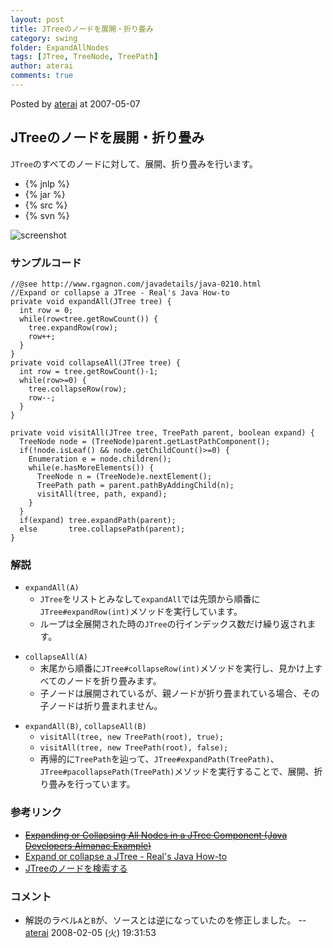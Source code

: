 ```yaml
---
layout: post
title: JTreeのノードを展開・折り畳み
category: swing
folder: ExpandAllNodes
tags: [JTree, TreeNode, TreePath]
author: aterai
comments: true
---
```


Posted by [aterai](http://terai.xrea.jp/aterai.html) at 2007-05-07

## JTreeのノードを展開・折り畳み
`JTree`のすべてのノードに対して、展開、折り畳みを行います。

- {% jnlp %}
- {% jar %}
- {% src %}
- {% svn %}

<!-- dummy comment line for breaking list -->

![screenshot](https://lh5.googleusercontent.com/_9Z4BYR88imo/TQTMS3T9nvI/AAAAAAAAAY8/ooi4QMbp6fA/s800/ExpandAllNodes.png)

### サンプルコード
<pre class="prettyprint"><code>//@see http://www.rgagnon.com/javadetails/java-0210.html
//Expand or collapse a JTree - Real's Java How-to
private void expandAll(JTree tree) {
  int row = 0;
  while(row&lt;tree.getRowCount()) {
    tree.expandRow(row);
    row++;
  }
}
private void collapseAll(JTree tree) {
  int row = tree.getRowCount()-1;
  while(row&gt;=0) {
    tree.collapseRow(row);
    row--;
  }
}
</code></pre>

<pre class="prettyprint"><code>private void visitAll(JTree tree, TreePath parent, boolean expand) {
  TreeNode node = (TreeNode)parent.getLastPathComponent();
  if(!node.isLeaf() &amp;&amp; node.getChildCount()&gt;=0) {
    Enumeration e = node.children();
    while(e.hasMoreElements()) {
      TreeNode n = (TreeNode)e.nextElement();
      TreePath path = parent.pathByAddingChild(n);
      visitAll(tree, path, expand);
    }
  }
  if(expand) tree.expandPath(parent);
  else       tree.collapsePath(parent);
}
</code></pre>

### 解説
- `expandAll(A)`
    - `JTree`をリストとみなして`expandAll`では先頭から順番に`JTree#expandRow(int)`メソッドを実行しています。
    - ループは全展開された時の`JTree`の行インデックス数だけ繰り返されます。

<!-- dummy comment line for breaking list -->

- `collapseAll(A)`
    - 末尾から順番に`JTree#collapseRow(int)`メソッドを実行し、見かけ上すべてのノードを折り畳みます。
    - 子ノードは展開されているが、親ノードが折り畳まれている場合、その子ノードは折り畳まれません。

<!-- dummy comment line for breaking list -->

- `expandAll(B)`, `collapseAll(B)`
    - `visitAll(tree, new TreePath(root), true);`
    - `visitAll(tree, new TreePath(root), false);`
    - 再帰的に`TreePath`を辿って、`JTree#expandPath(TreePath)`、`JTree#pacollapsePath(TreePath)`メソッドを実行することで、展開、折り畳みを行っています。

<!-- dummy comment line for breaking list -->

### 参考リンク
- ~~[Expanding or Collapsing All Nodes in a JTree Component (Java Developers Almanac Example)](http://www.exampledepot.com/egs/javax.swing.tree/ExpandAll.html)~~
- [Expand or collapse a JTree - Real's Java How-to](http://www.rgagnon.com/javadetails/java-0210.html)
- [JTreeのノードを検索する](http://terai.xrea.jp/Swing/SearchBox.html)

<!-- dummy comment line for breaking list -->

### コメント
- 解説のラベル`A`と`B`が、ソースとは逆になっていたのを修正しました。 -- [aterai](http://terai.xrea.jp/aterai.html) 2008-02-05 (火) 19:31:53

<!-- dummy comment line for breaking list -->

